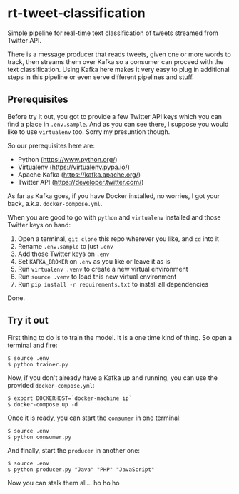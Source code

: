 # rt-tweet-classification

Simple pipeline for real-time text classification of tweets streamed from Twitter API.

There is a message producer that reads tweets, given one or more words to track, then streams them over Kafka so a consumer can proceed with the text classification. Using Kafka here makes it very easy to plug in additional steps in this pipeline or even serve different pipelines and stuff.

## Prerequisites

Before try it out, you got to provide a few Twitter API keys which you can find a place in `.env.sample`. And as you can see there, I suppose you would like to use `virtualenv` too. Sorry my presuntion though.

So our prerequisites here are:

* Python (https://www.python.org/)
* Virtualenv (https://virtualenv.pypa.io/)
* Apache Kafka (https://kafka.apache.org/)
* Twitter API (https://developer.twitter.com/)

As far as Kafka goes, if you have Docker installed, no worries, I got your back, a.k.a. `docker-compose.yml`.

When you are good to go with `python` and `virtualenv` installed and those Twitter keys on hand:

1. Open a terminal, `git clone` this repo wherever you like, and `cd` into it
2. Rename `.env.sample` to just `.env`
3. Add those Twitter keys on `.env`
4. Set `KAFKA_BROKER` on `.env` as you like or leave it as is
5. Run `virtualenv .venv` to create a new virtual environment
6. Run `source .venv` to load this new virtual environment
7. Run `pip install -r requirements.txt` to install all dependencies

Done.

## Try it out

First thing to do is to train the model. It is a one time kind of thing. So open a terminal and fire:

    $ source .env
    $ python trainer.py

Now, if you don't already have a Kafka up and running, you can use the provided `docker-compose.yml`:

    $ export DOCKERHOST=`docker-machine ip`
    $ docker-compose up -d

Once it is ready, you can start the `consumer` in one terminal:

    $ source .env
    $ python consumer.py

And finally, start the `producer` in another one:

    $ source .env
    $ python producer.py "Java" "PHP" "JavaScript"

Now you can stalk them all... ho ho ho
